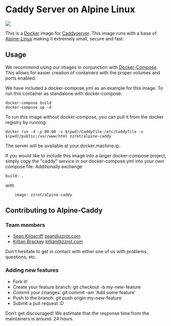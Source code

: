 # Caddy Server on Alpine Linux

[![](https://badge.imagelayers.io/zzrot/alpine-caddy:latest.svg)](https://imagelayers.io/?images=zzrot/alpine-caddy:latest 'Get your own badge on imagelayers.io')

This is a [Docker](https://www.docker.com/) image for [Caddyserver](https://caddyserver.com/). This image runs with a base of [Alpine-Linux](http://www.alpinelinux.org/) making it extremely small, secure and fast.

## Usage
We recommend using our images in conjunction with [Docker-Compose](https://docs.docker.com/compose/). This allows for easier creation of containers with the proper volumes and ports enabled.

We have included a docker-compose.yml as an example for this image. To run this container as standalone with docker-compose:

    docker-compose build
    docker-compose up -d

To run this image without docker-compose, you can pull it from the docker registry by running:

    docker run -d -p 80:80 -v $(pwd)/Caddyfile:/etc/Caddyfile -v $(pwd)/public:/var/www/html zzrot/alpine-caddy

The server will be available at your.docker.machine.ip.

If you would like to include this image into a larger docker-compose project, simply copy the "caddy" service in our docker-compose.yml into your own compose file. Additionally exchange

    build: .

with

		image: zzrot/alpine-caddy


## Contributing to Alpine-Caddy

### Team members

* [Sean Kilgarriff](https://github.com/Skilgarriff) sean@zzrot.com  
* [Killian Brackey](https://github.com/killianbrackey) killian@zzrot.com

Don't hesitate to get in contact with either one of us with problems, questions, etc.


### Adding new features

* Fork it!
* Create your feature branch: git checkout -b my-new-feature
* Commit your changes: git commit -am 'Add some feature'
* Push to the branch: git push origin my-new-feature
* Submit a pull request :D


Don’t get discouraged! We estimate that the response time from the
maintainers is around: 24 hours.
